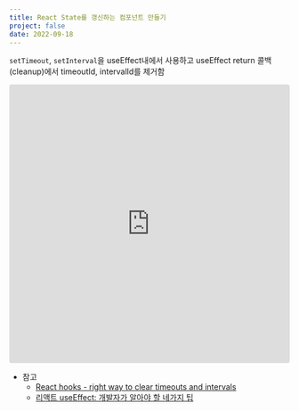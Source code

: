 ```yaml
---
title: React State를 갱신하는 컴포넌트 만들기
project: false
date: 2022-09-18
---
```


`setTimeout`, `setInterval`을 useEffect내에서 사용하고 useEffect return 콜백(cleanup)에서 timeoutId, intervalId를 제거함

<iframe src="https://codesandbox.io/embed/samplerefreshcomponent-c5n7mf?fontsize=14&hidenavigation=1&theme=dark"
    style="width:100%; height:500px; border:0; border-radius: 4px; overflow:hidden;"
    title="sampleRefreshComponent"
    allow="accelerometer; ambient-light-sensor; camera; encrypted-media; geolocation; gyroscope; hid; microphone; midi; payment; usb; vr; xr-spatial-tracking"
    sandbox="allow-forms allow-modals allow-popups allow-presentation allow-same-origin allow-scripts"
></iframe>

- 참고
    - [React hooks - right way to clear timeouts and intervals](https://stackoverflow.com/a/53090848)
    - [리액트 useEffect: 개발자가 알아야 할 네가지 팁](https://ui.toast.com/weekly-pick/ko_20200916)
